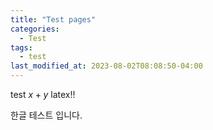 ```yaml
---
title: "Test pages"
categories:
  - Test
tags:
  - test
last_modified_at: 2023-08-02T08:08:50-04:00
---
```




test $x+y$ latex!!

한글 테스트 입니다. 